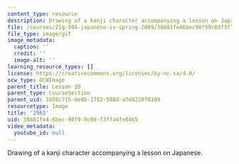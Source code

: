 ```yaml
---
content_type: resource
description: Drawing of a kanji character accompanying a lesson on Japanese.
file: /courses/21g-504-japanese-iv-spring-2009/38881fe46bec98f99c0df3f7a4fe0465_2563.gif
file_type: image/gif
image_metadata:
  caption: ''
  credit: ''
  image-alt: ''
learning_resource_types: []
license: https://creativecommons.org/licenses/by-nc-sa/4.0/
ocw_type: OCWImage
parent_title: Lesson 20
parent_type: CourseSection
parent_uid: 1658c715-de8b-1752-598d-a7d8228f0109
resourcetype: Image
title: '2563'
uid: 38881fe4-6bec-98f9-9c0d-f3f7a4fe0465
video_metadata:
  youtube_id: null
---
```

Drawing of a kanji character accompanying a lesson on Japanese.